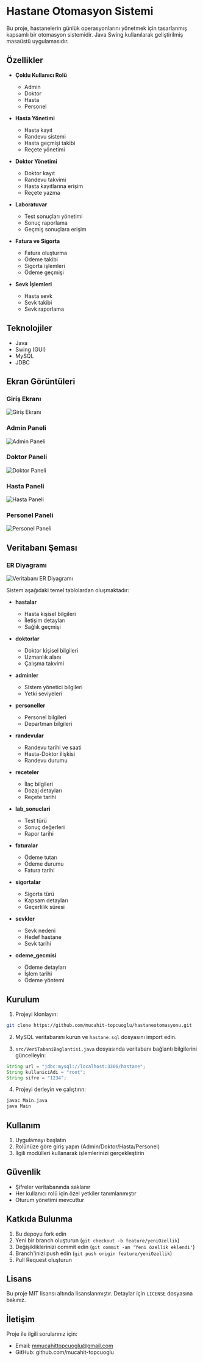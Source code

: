 # Hastane Otomasyon Sistemi

Bu proje, hastanelerin günlük operasyonlarını yönetmek için tasarlanmış kapsamlı bir otomasyon sistemidir. Java Swing kullanılarak geliştirilmiş masaüstü uygulamasıdır.

## Özellikler

- **Çoklu Kullanıcı Rolü**
  - Admin
  - Doktor
  - Hasta
  - Personel

- **Hasta Yönetimi**
  - Hasta kayıt
  - Randevu sistemi
  - Hasta geçmişi takibi
  - Reçete yönetimi

- **Doktor Yönetimi**
  - Doktor kayıt
  - Randevu takvimi
  - Hasta kayıtlarına erişim
  - Reçete yazma

- **Laboratuvar**
  - Test sonuçları yönetimi
  - Sonuç raporlama
  - Geçmiş sonuçlara erişim

- **Fatura ve Sigorta**
  - Fatura oluşturma
  - Ödeme takibi
  - Sigorta işlemleri
  - Ödeme geçmişi

- **Sevk İşlemleri**
  - Hasta sevk
  - Sevk takibi
  - Sevk raporlama

## Teknolojiler

- Java
- Swing (GUI)
- MySQL
- JDBC

## Ekran Görüntüleri

### Giriş Ekranı
![Giriş Ekranı](screenshots/giris.png)

### Admin Paneli
![Admin Paneli](screenshots/admin.png)

### Doktor Paneli
![Doktor Paneli](screenshots/doktor.png)

### Hasta Paneli
![Hasta Paneli](screenshots/hasta.png)

### Personel Paneli
![Personel Paneli](screenshots/personel.png)


## Veritabanı Şeması

### ER Diyagramı
![Veritabanı ER Diyagramı](hastaneotomasyonu/screenshots/erdiagram.png)

Sistem aşağıdaki temel tablolardan oluşmaktadır:

- **hastalar**
  - Hasta kişisel bilgileri
  - İletişim detayları
  - Sağlık geçmişi

- **doktorlar**
  - Doktor kişisel bilgileri
  - Uzmanlık alanı
  - Çalışma takvimi

- **adminler**
  - Sistem yönetici bilgileri
  - Yetki seviyeleri

- **personeller**
  - Personel bilgileri
  - Departman bilgileri

- **randevular**
  - Randevu tarihi ve saati
  - Hasta-Doktor ilişkisi
  - Randevu durumu

- **receteler**
  - İlaç bilgileri
  - Dozaj detayları
  - Reçete tarihi

- **lab_sonuclari**
  - Test türü
  - Sonuç değerleri
  - Rapor tarihi

- **faturalar**
  - Ödeme tutarı
  - Ödeme durumu
  - Fatura tarihi

- **sigortalar**
  - Sigorta türü
  - Kapsam detayları
  - Geçerlilik süresi

- **sevkler**
  - Sevk nedeni
  - Hedef hastane
  - Sevk tarihi

- **odeme_gecmisi**
  - Ödeme detayları
  - İşlem tarihi
  - Ödeme yöntemi

## Kurulum

1. Projeyi klonlayın:
```bash
git clone https://github.com/mucahit-topcuoglu/hastaneotomasyonu.git
```

2. MySQL veritabanını kurun ve `hastane.sql` dosyasını import edin.

3. `src/VeriTabaniBaglantisi.java` dosyasında veritabanı bağlantı bilgilerini güncelleyin:
```java
String url = "jdbc:mysql://localhost:3306/hastane";
String kullaniciAdi = "root";
String sifre = "1234";
```

4. Projeyi derleyin ve çalıştırın:
```bash
javac Main.java
java Main
```

## Kullanım

1. Uygulamayı başlatın
2. Rolünüze göre giriş yapın (Admin/Doktor/Hasta/Personel)
3. İlgili modülleri kullanarak işlemlerinizi gerçekleştirin

## Güvenlik

- Şifreler veritabanında saklanır
- Her kullanıcı rolü için özel yetkiler tanımlanmıştır
- Oturum yönetimi mevcuttur

## Katkıda Bulunma

1. Bu depoyu fork edin
2. Yeni bir branch oluşturun (`git checkout -b feature/yeniOzellik`)
3. Değişikliklerinizi commit edin (`git commit -am 'Yeni özellik eklendi'`)
4. Branch'inizi push edin (`git push origin feature/yeniOzellik`)
5. Pull Request oluşturun

## Lisans

Bu proje MIT lisansı altında lisanslanmıştır. Detaylar için `LICENSE` dosyasına bakınız.

## İletişim

Proje ile ilgili sorularınız için:
- Email: mmucahittopcuoglu@gmail.com
- GitHub: github.com/mucahit-topcuoglu

